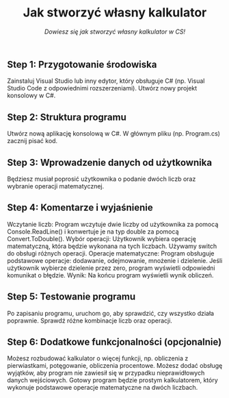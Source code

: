 <header>

<!--
  <<< Author notes: Course header >>>
  Include a 1280×640 image, course title in sentence case, and a concise description in emphasis.
  In your repository settings: enable template repository, add your 1280×640 social image, auto delete head branches.
  Add your open source license, GitHub uses MIT license.
-->

# Jak stworzyć własny kalkulator

_Dowiesz się jak stworzyć własny kalkulator w CS!_

</header>

<!--
  <<< Author notes: Step 1 >>>
  Choose 3-5 steps for your course.
  The first step is always the hardest, so pick something easy!
  Link to docs.github.com for further explanations.
  Encourage users to open new tabs for steps!
-->

## Step 1: Przygotowanie środowiska
Zainstaluj Visual Studio lub inny edytor, który obsługuje C# (np. Visual Studio Code z odpowiednimi rozszerzeniami).
Utwórz nowy projekt konsolowy w C#.

## Step 2: Struktura programu
Utwórz nową aplikację konsolową w C#.
W głównym pliku (np. Program.cs) zacznij pisać kod.

## Step 3: Wprowadzenie danych od użytkownika
Będziesz musiał poprosić użytkownika o podanie dwóch liczb oraz wybranie operacji matematycznej.

## Step 4: Komentarze i wyjaśnienie
Wczytanie liczb: Program wczytuje dwie liczby od użytkownika za pomocą Console.ReadLine() i konwertuje je na typ double za pomocą Convert.ToDouble().
Wybór operacji: Użytkownik wybiera operację matematyczną, która będzie wykonana na tych liczbach. Używamy switch do obsługi różnych operacji.
Operacje matematyczne: Program obsługuje podstawowe operacje: dodawanie, odejmowanie, mnożenie i dzielenie. Jeśli użytkownik wybierze dzielenie przez zero, program wyświetli odpowiedni komunikat o błędzie.
Wynik: Na końcu program wyświetli wynik obliczeń.

## Step 5: Testowanie programu
Po zapisaniu programu, uruchom go, aby sprawdzić, czy wszystko działa poprawnie. Sprawdź różne kombinacje liczb oraz operacji.

## Step 6: Dodatkowe funkcjonalności (opcjonalnie)
Możesz rozbudować kalkulator o więcej funkcji, np. obliczenia z pierwiastkami, potęgowanie, obliczenia procentowe.
Możesz dodać obsługę wyjątków, aby program nie zawiesił się w przypadku nieprawidłowych danych wejściowych.
Gotowy program będzie prostym kalkulatorem, który wykonuje podstawowe operacje matematyczne na dwóch liczbach.

